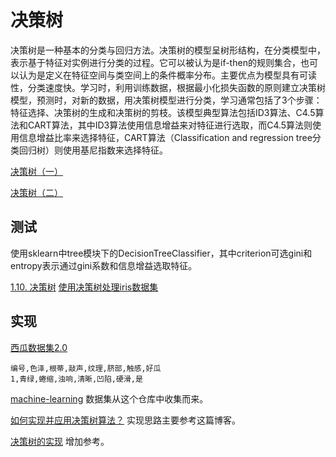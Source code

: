 # 决策树

决策树是一种基本的分类与回归方法。决策树的模型呈树形结构，在分类模型中，表示基于特征对实例进行分类的过程。它可以被认为是if-then的规则集合，也可以认为是定义在特征空间与类空间上的条件概率分布。主要优点为模型具有可读性，分类速度快。学习时，利用训练数据，根据最小化损失函数的原则建立决策树模型，预测时，对新的数据，用决策树模型进行分类，学习通常包括了3个步骤：特征选择、决策树的生成和决策树的剪枝。该模型典型算法包括ID3算法、C4.5算法和CART算法，其中ID3算法使用信息增益来对特征进行选取，而C4.5算法则使用信息增益比率来选择特征，CART算法（Classification and regression tree分类回归树）则使用基尼指数来选择特征。


[决策树（一）](http://leijun00.github.io/2014/09/decision-tree/)

[决策树（二）](http://leijun00.github.io/2014/10/decision-tree-2/)

## 测试

使用sklearn中tree模块下的DecisionTreeClassifier，其中criterion可选gini和entropy表示通过gini系数和信息增益选取特征。

[1.10. 决策树](http://sklearn.apachecn.org/cn/stable/modules/tree.html)
[使用决策树处理iris数据集](http://www.letiantian.me/2015-03-31-decision-tree-iris/)

## 实现

[西瓜数据集2.0](../data/decision_tree/watermelon_2_0.txt)

```
编号,色泽,根蒂,敲声,纹理,脐部,触感,好瓜
1,青绿,蜷缩,浊响,清晰,凹陷,硬滑,是
```

[machine-learning](https://github.com/tz28/machine-learning) 数据集从这个仓库中收集而来。

[如何实现并应用决策树算法？](http://whatbeg.com/2016/04/23/decisiontree.html) 实现思路主要参考这篇博客。

[决策树的实现](https://www.kancloud.cn/digest/machinglearninginact/102857) 增加参考。
